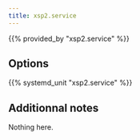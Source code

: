 ```yaml
---
title: xsp2.service
---
```


{{% provided_by "xsp2.service" %}}

## Options

{{% systemd_unit "xsp2.service" %}}

## Additionnal notes

Nothing here.